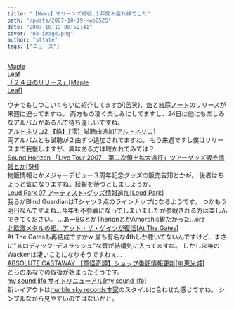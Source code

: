 ```yaml
---
title: "【News】マリーンズ終戦…１年間お疲れ様でした"
path: "/posts/2007-10-19--wp0525"
date: "2007-10-19 00:52:41"
cover: "no-image.png"
author: "stfate"
tags: ["ニュース"]
---
```


<style type="text/css">
<!--
p {white-space: pre-wrap};
-->
</style>

<a class="topics" href="http://shimotsukin.jugem.jp/" target="_blank">Maple Leaf 「２４日のリリース」</a><span class="junre">[<a href="http://shimotsukin.com/" target="_blank">Maple Leaf</a>]</span>
<div class="news">ウチでもしつこいくらいに紹介してますが(苦笑)、<a href="http://shop.salburg.com/product/at2_cd_h_m/" target="_blank">焔</a>と<a href="http://kukui.cc/" target="_blank">箱庭ノート</a>のリリースが来週に迫ってますね。
両方もの凄く楽しみにしてますし、24日は他にも楽しみなアルバムがあるんで待ち遠しいですね。</div>
<a class="topics" href="http://shop.salburg.com/product/at2_cd_h_m/" target="_blank">アルトネリコ2 【焔】【澪】試聴曲追加</a><span class="junre">[<a href="http://ar-tonelico.jp/" target="_blank">アルトネリコ</a>]</span>
<div class="news">両アルバムとも試聴が２曲ずつ追加されてますね。
もう来週ですし僕はリリースまで我慢しますが、興味ある方は聴かれてみては？</div>
<a class="topics" href="http://www.soundhorizon.com/" target="_blank">Sound Horizon 「Live Tour 2007 - 第二次領土拡大遠征」ツアーグッズ販売情報とか</a><span class="junre">[<a href="http://sound-horizon.net/" target="_blank">SH</a>]</span>
<div class="news">物販情報とかメジャーデビュー３周年記念グッズの販売告知とかが。
後者はちょっと気になりますね。続報を待つとしましょうか。</div>
<a class="topics" href="http://www.loudpark.com/" target="_blank">Loud Park 07 アーティスト･グッズ情報追加</a><span class="junre">[<a href="http://www.loudpark.com/" target="_blank">Loud Park</a>]</span>
<div class="news">我らがBlind GuardianはTシャツ３点のラインナップになるようです。
つかもう明日なんですよね…今年も不参戦になってしまいましたが参戦される方は楽しんできてください。
…あーBGとかTherionとかAmorphis観たかった…orz</div>
<a class="topics" href="http://www.cdjournal.com/main/news/news.php?nno=16896" target="_blank">北欧激メタルの祖、アット・ザ・ゲイツが復活</a><span class="junre">[<a href="http://www.atthegates.se/" target="_blank">At The Gates</a>]</span>
<div class="news">At The Gatesも再結成ですかw
最も有名な4thしか聴いてないんですけど、まさに"メロディック･デスラッシュ"な音が結構気に入ってますね。
しかし来年のWackenは凄いことになりそうですねぇ…</div>
<a class="topics" href="http://shule-aroon.sakura.ne.jp/" target="_blank">ABSOLUTE CASTAWAY 【童怪奇譚】ショップ委託情報更新</a><span class="junre">[<a href="http://shule-aroon.sakura.ne.jp/" target="_blank">中恵光城</a>]</span>
<div class="news">とらのあなでの取扱が始まったそうです。</div>
<a class="topics" href="http://www.mysoundlife.com/" target="_blank">my sound life サイトリニューアル</a><span class="junre">[<a href="http://www.mysoundlife.com/" target="_blank">my sound life</a>]</span>
<div class="news">新レイアウトは<a href="http://www.marbleskyrecords.com/" target="_blank">marble sky records本家</a>のスタイルに合わせた感じですね。
シンプルながら見やすいのではないかと。</div>

